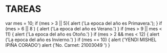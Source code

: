 # TAREAS
var mes = 10; 
if (mes > 3 || 5){
  alert ('La epoca del año es Primavera.');
} if (mes > 6 || 8 ) {
  alert ('La epoca del año es Verano.')
}
if (mes > 9 || mes < 11) {
  alert ('La epoca del año es Otoño.')
} if (mes > 2 && mes < 12) {
  alert ('La epoca del año es Invierno.')
}
if (mes == 10) {
  alert ('YENDI MISHEL IPIÑA CORADO')
  alert ('No. Carnet: 21003049 ')
} 
